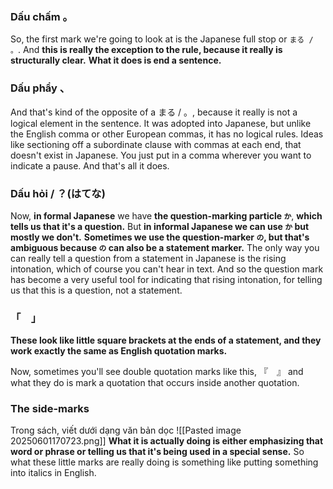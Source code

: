 ### Dấu chấm 。
So, the first mark we're going to look at is the Japanese full stop or `まる / 。`. And **this is really the exception to the rule, because it really is structurally clear.** **What it does is end a sentence.**
### Dấu phẩy 、
And that's kind of the opposite of a まる / 。, because it really is not a logical element in the sentence. It was adopted into Japanese, but unlike the English comma or other European commas, it has no logical rules. Ideas like sectioning off a subordinate clause with commas at each end, that doesn't exist in Japanese. You just put in a comma wherever you want to indicate a pause. And that's all it does.
### Dấu hỏi / ？(はてな)
Now, **in formal Japanese** we have **the question-marking particle `か`**, **which tells us that it's a question.** But **in informal Japanese we can use `か` but mostly we don't.** **Sometimes we use the question-marker `の`, but that's ambiguous because `の` can also be a statement marker.**
The only way you can really tell a question from a statement in Japanese is the rising intonation, which of course you can't hear in text. And so the question mark has become a very useful tool for indicating that rising intonation, for telling us that this is a question, not a statement.
### 「　」
**These look like little square brackets at the ends of a statement, and they work exactly the same as English quotation marks.**

Now, sometimes you'll see double quotation marks like this, 『　』 and what they do is mark a quotation that occurs inside another quotation.
### The side-marks 
Trong sách, viết dưới dạng văn bản dọc
![[Pasted image 20250601170723.png]]
**What it is actually doing is either emphasizing that word or phrase or telling us that it's being used in a special sense.** So what these little marks are really doing is something like putting something into italics in English.